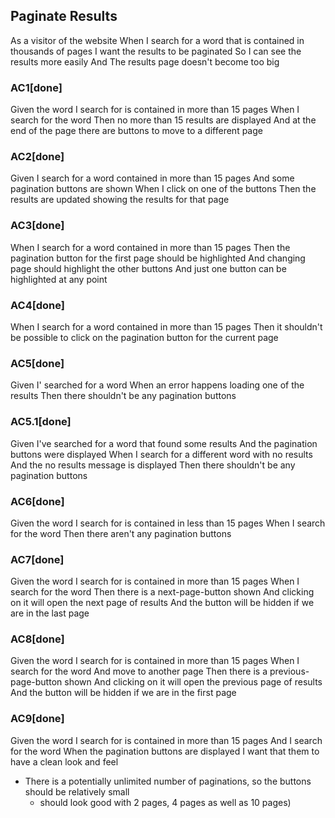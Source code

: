 ## Paginate Results
As a visitor of the website
When I search for a word that is contained in thousands of pages
I want the results to be paginated
So I can see the results more easily
And The results page doesn't become too big

### AC1[done]
Given the word I search for is contained in more than 15 pages
When I search for the word
Then no more than 15 results are displayed
And at the end of the page there are buttons to move to a different page

### AC2[done]
Given I search for a word contained in more than 15 pages
And some pagination buttons are shown
When I click on one of the buttons
Then the results are updated showing the results for that page

### AC3[done]
When I search for a word contained in more than 15 pages
Then the pagination button for the first page should be highlighted
And changing page should highlight the other buttons
And just one button can be highlighted at any point

### AC4[done]
When I search for a word contained in more than 15 pages
Then it shouldn't be possible to click on the pagination button for the current page

### AC5[done]
Given I' searched for a word
When an error happens loading one of the results
Then there shouldn't be any pagination buttons

### AC5.1[done]
Given I've searched for a word that found some results
And the pagination buttons were displayed
When I search for a different word with no results
And the no results message is displayed
Then there shouldn't be any pagination buttons

### AC6[done]
Given the word I search for is contained in less than 15 pages
When I search for the word
Then there aren't any pagination buttons

### AC7[done]
Given the word I search for is contained in more than 15 pages
When I search for the word
Then there is a next-page-button shown
And clicking on it will open the next page of results
And the button will be hidden if we are in the last page

### AC8[done]
Given the word I search for is contained in more than 15 pages
When I search for the word
And move to another page
Then there is a previous-page-button shown
And clicking on it will open the previous page of results
And the button will be hidden if we are in the first page

### AC9[done]
Given the word I search for is contained in more than 15 pages
And I search for the word
When the pagination buttons are displayed
I want that them to have a clean look and feel
- There is a potentially unlimited number of paginations, so the buttons should be relatively small
  - should look good with 2 pages, 4 pages as well as 10 pages)
